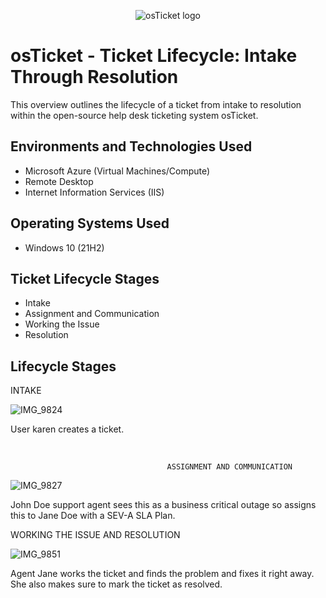 <p align="center">
<img src="https://i.imgur.com/Clzj7Xs.png" alt="osTicket logo"/>
</p>

<h1>osTicket - Ticket Lifecycle: Intake Through Resolution</h1>
This overview outlines the lifecycle of a ticket from intake to resolution within the open-source help desk ticketing system osTicket.<br />




<h2>Environments and Technologies Used</h2>

- Microsoft Azure (Virtual Machines/Compute)
- Remote Desktop
- Internet Information Services (IIS)

<h2>Operating Systems Used </h2>

- Windows 10</b> (21H2)

<h2>Ticket Lifecycle Stages</h2>

- Intake
- Assignment and Communication
- Working the Issue
- Resolution

<h2>Lifecycle Stages</h2>

<p>
                                                        INTAKE

![IMG_9824](https://github.com/user-attachments/assets/1e70f7e6-9ebb-4526-8d62-73a806c9817d)

User karen creates a ticket.
</p>

</p>
<br />

<p>

                                       ASSIGNMENT AND COMMUNICATION

![IMG_9827](https://github.com/user-attachments/assets/a2ee180f-46fd-4a08-badb-c4afad447c10)

John Doe support agent sees this as a business critical outage so assigns this to Jane Doe with a SEV-A SLA Plan.
</p>
<p>


<p>
                                                WORKING THE ISSUE AND RESOLUTION

![IMG_9851](https://github.com/user-attachments/assets/40f9fe2a-79b0-498c-a2d5-62cd317eb648)

</p>
<p>
Agent Jane works the ticket and finds the problem and fixes it right away. She also makes sure to mark the ticket as resolved. 
</p>
<br />
